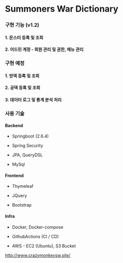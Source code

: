 # Summoners War Dictionary

### 구현 기능 (v1.2)

#### 1. 몬스터 등록 및 조회

#### 2. 어드민 계정 - 회원 관리 및 권한, 메뉴 관리

### 구현 예정

#### 1. 방덱 등록 및 조회 

#### 2. 공덱 등록 및 조회

#### 3. 데이터 로그 및 통계 분석 처리


### 사용 기술

#### Backend

- Springboot (2.6.4)

- Spring Security 

- JPA, QueryDSL

- MySql

#### Frontend

- Thymeleaf

- JQuery

- Bootstrap

#### Infra

- Docker, Docker-compose

- GithubActions (CI / CD)

- AWS - EC2 (Ubuntu), S3 Bucket 

http://www.crazymonkeysw.site/




